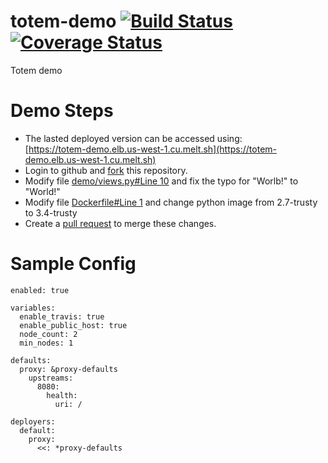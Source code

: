 # totem-demo [![Build Status](https://travis-ci.org/totem/totem-demo.svg)](https://travis-ci.org/totem/totem-demo) [![Coverage Status](https://coveralls.io/repos/totem/totem-demo/badge.svg)](https://coveralls.io/r/totem/totem-demo)
Totem demo

# Demo Steps

* The lasted deployed version can be accessed using:  
[https://totem-demo.elb.us-west-1.cu.melt.sh](https://totem-demo.elb.us-west-1.cu.melt.sh)
* Login to github and [fork](https://github.com/totem/totem-demo/fork) this repository.
* Modify file [demo/views.py#Line 10](demo/views.py#L10) and fix the typo for "Worlb!" to "World!"
* Modify file [Dockerfile#Line 1](Dockerfile#L1) and change python image from 2.7-trusty to 3.4-trusty
* Create a [pull request](https://github.com/totem/totem-demo/compare) to merge these changes.

# Sample Config
```
enabled: true

variables:
  enable_travis: true
  enable_public_host: true
  node_count: 2
  min_nodes: 1

defaults:
  proxy: &proxy-defaults
    upstreams:
      8080:
        health:
          uri: /

deployers:
  default:
    proxy:
      <<: *proxy-defaults
```
